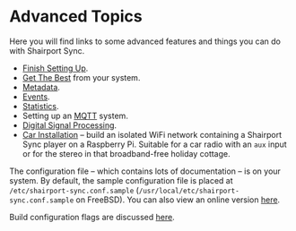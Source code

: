 # Advanced Topics
Here you will find links to some advanced features and things you can do with Shairport Sync.
* [Finish Setting Up](InitialConfiguration.md).
* [Get The Best](GetTheBest.md) from your system.
* [Metadata](Metadata.md).
* [Events](Events.md).
* [Statistics](Statistics.md).
* Setting up an [MQTT](../MQTT.md) system.
* [Digital Signal Processing](https://github.com/mikebrady/shairport-sync/wiki/Digital-Signal-Processing-with-Shairport-Sync).
* [Car Installation](../CAR%20INSTALL.md)
– build an isolated WiFi network containing a Shairport Sync player on a Raspberry Pi. Suitable for a car radio with an `aux` input or for the stereo in that broadband-free holiday cottage.

The configuration file – which contains lots of documentation – is on your system. By default, the sample configuration file is 
placed at `/etc/shairport-sync.conf.sample` (`/usr/local/etc/shairport-sync.conf.sample` on FreeBSD).
You can also view an online version [here](../scripts/shairport-sync.conf).

Build configuration flags are discussed [here](CONFIGURATION%20FLAGS.md).
